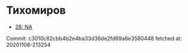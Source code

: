 # Тихомиров
- [28: NA](28.md)

Commit: c3010c82cbb4b2e4ba33d36de2fd69a6e3580448
 fetched at: 20201108-213254
